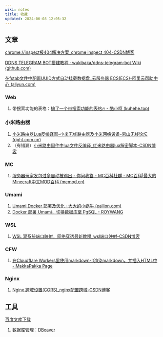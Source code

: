 ```yaml
---
wiki: notes
title: 收藏
updated: 2024-06-08 12:05:32
---
```


## 文章

[chrome://inspect报404解决方案_chrome inspect 404-CSDN博客](https://blog.csdn.net/xingyu521666/article/details/136127216)

[DDNS TELEGRAM BOT搭建教程 · wukibaka/ddns-telegram-bot Wiki (github.com)](https://github.com/wukibaka/ddns-telegram-bot/wiki/DDNS-TELEGRAM-BOT搭建教程)

[在fstab文件中配置UUID方式自动挂载数据盘_云服务器 ECS(ECS)-阿里云帮助中心 (aliyun.com)](https://help.aliyun.com/zh/ecs/use-cases/configure-uuids-in-the-fstab-file-to-automatically-attach-data-disks)

### Web

1. 带搜索功能的表格：[搞了一个带搜索功能的表格🔥 - 酷小呵 (kuhehe.top)](https://www.kuhehe.top/2024/03b717b142.html)

### 小米路由器

1. [小米路由器Lua反编译器-小米无线路由器及小米网络设备-恩山无线论坛 (right.com.cn)](https://www.right.com.cn/forum/thread-4036131-1-1.html)
2. （有错漏）[小米路由固件中lua文件反编译_红米路由器lua解密脚本-CSDN博客](https://blog.csdn.net/shengyaoyi/article/details/117430318)

### MC

1. [服务器玩家发包过多自动被踢出 - 你问我答 - MC百科社群 - MC百科|最大的Minecraft中文MOD百科 (mcmod.cn)](https://bbs.mcmod.cn/thread-13449-1-1.html)

### Umami

1. [Umami Docker 部署及优化 · 大大的小蜗牛 (eallion.com)](https://www.eallion.com/umami/)
2. [Docker 部署 Umami，切换数据库至 PgSQL - ROYWANG](https://roy.wang/docker-umami-to-pgsql/)

### WSL

1. [WSL 双系统端口映射，网络穿透最新教程_wsl端口映射-CSDN博客](https://blog.csdn.net/qq_53679247/article/details/130885858)

### CFW

1. [在Cloudflare Workers里使用markdown-it渲染markdown，并插入HTML中 - MakkaPakka Page](https://hi.makkapakka.date/blog/detail?id=14)

### Nginx

1. [Nginx 跨域设置(CORS)_nginx配置跨域-CSDN博客](https://blog.csdn.net/yujia_666/article/details/108490178)

## 工具

[百度文库下载](https://www.mmhtml.com/)

1. 数据库管理：[DBeaver](https://dbeaver.io/)

